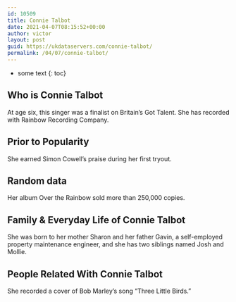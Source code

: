 ```yaml
---
id: 10509
title: Connie Talbot
date: 2021-04-07T08:15:52+00:00
author: victor
layout: post
guid: https://ukdataservers.com/connie-talbot/
permalink: /04/07/connie-talbot/
---
```


* some text
{: toc}


## Who is Connie Talbot



At age six, this singer was a finalist on Britain&#8217;s Got Talent. She has recorded with Rainbow Recording Company. 

                
                
                
## Prior to Popularity



She earned Simon Cowell&#8217;s praise during her first tryout. 

                
                
                
## Random data



Her album Over the Rainbow sold more than 250,000 copies. 

                
                
                
## Family & Everyday Life of Connie Talbot



She was born to her mother Sharon and her father Gavin, a self-employed property maintenance engineer, and she has two siblings named Josh and Mollie.

                
                
                
## People Related With Connie Talbot



She recorded a cover of Bob Marley&#8217;s song &#8220;Three Little Birds.&#8221; 

                
              
            
          
          
          